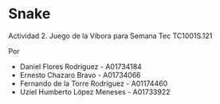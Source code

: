 # Snake
Actividad 2. Juego de la Víbora para Semana Tec TC1001S.121

Por
- Daniel Flores Rodríguez - A01734184 
- Ernesto Chazaro Bravo - A01734066
- Fernando de la Torre Rodríguez - A01174460
- Uziel Humberto López Meneses - A01733922
